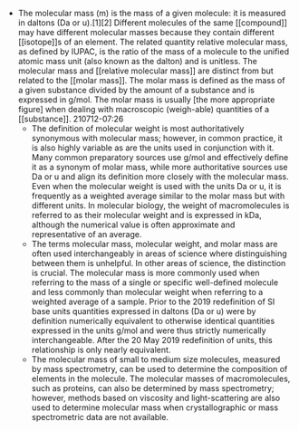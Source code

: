 - The molecular mass (m) is the mass of a given molecule: it is measured in daltons (Da or u).[1][2] Different molecules of the same [[compound]] may have different molecular masses because they contain different [[isotope]]s of an element. The related quantity relative molecular mass, as defined by IUPAC, is the ratio of the mass of a molecule to the unified atomic mass unit (also known as the dalton) and is unitless. The molecular mass and [[relative molecular mass]] are distinct from but related to the [[molar mass]]. The molar mass is defined as the mass of a given substance divided by the amount of a substance and is expressed in g/mol. The molar mass is usually [the more appropriate figure] when dealing with macroscopic (weigh-able) quantities of a [[substance]].
210712-07:26
    - The definition of molecular weight is most authoritatively synonymous with molecular mass; however, in common practice, it is also highly variable as are the units used in conjunction with it. Many common preparatory sources use g/mol and effectively define it as a synonym of molar mass, while more authoritative sources use Da or u and align its definition more closely with the molecular mass. Even when the molecular weight is used with the units Da or u, it is frequently as a weighted average similar to the molar mass but with different units. In molecular biology, the weight of macromolecules is referred to as their molecular weight and is expressed in kDa, although the numerical value is often approximate and representative of an average.
    - The terms molecular mass, molecular weight, and molar mass are often used interchangeably in areas of science where distinguishing between them is unhelpful. In other areas of science, the distinction is crucial. The molecular mass is more commonly used when referring to the mass of a single or specific well-defined molecule and less commonly than molecular weight when referring to a weighted average of a sample. Prior to the 2019 redefinition of SI base units quantities expressed in daltons (Da or u) were by definition numerically equivalent to otherwise identical quantities expressed in the units g/mol and were thus strictly numerically interchangeable. After the 20 May 2019 redefinition of units, this relationship is only nearly equivalent.
    - The molecular mass of small to medium size molecules, measured by mass spectrometry, can be used to determine the composition of elements in the molecule. The molecular masses of macromolecules, such as proteins, can also be determined by mass spectrometry; however, methods based on viscosity and light-scattering are also used to determine molecular mass when crystallographic or mass spectrometric data are not available.
